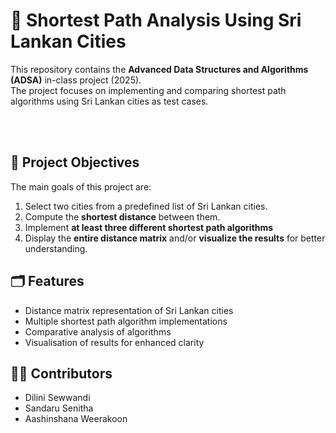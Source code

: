 # 📍 Shortest Path Analysis Using Sri Lankan Cities  

This repository contains the **Advanced Data Structures and Algorithms (ADSA)** in-class project (2025).  
The project focuses on implementing and comparing shortest path algorithms using Sri Lankan cities as test cases.  

<br><br>

## 🎯 Project Objectives  
The main goals of this project are:  
1. Select two cities from a predefined list of Sri Lankan cities.  
2. Compute the **shortest distance** between them.  
3. Implement **at least three different shortest path algorithms**  
4. Display the **entire distance matrix** and/or **visualize the results** for better understanding.  




## 🗂 Features  
- Distance matrix representation of Sri Lankan cities  
- Multiple shortest path algorithm implementations  
- Comparative analysis of algorithms  
- Visualisation of results for enhanced clarity




## 👩‍💻 Contributors
- Dilini Sewwandi
- Sandaru Senitha
- Aashinshana Weerakoon
